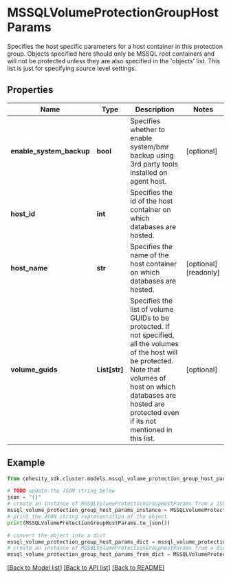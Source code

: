 # MSSQLVolumeProtectionGroupHostParams

Specifies the host specific parameters for a host container in this protection group. Objects specified here should only be MSSQL root containers and will not be protected unless they are also specified in the 'objects' list. This list is just for specifying source level settings.

## Properties

Name | Type | Description | Notes
------------ | ------------- | ------------- | -------------
**enable_system_backup** | **bool** | Specifies whether to enable system/bmr backup using 3rd party tools installed on agent host. | [optional] 
**host_id** | **int** | Specifies the id of the host container on which databases are hosted. | 
**host_name** | **str** | Specifies the name of the host container on which databases are hosted. | [optional] [readonly] 
**volume_guids** | **List[str]** | Specifies the list of volume GUIDs to be protected. If not specified, all the volumes of the host will be protected. Note that volumes of host on which databases are hosted are protected even if its not mentioned in this list. | [optional] 

## Example

```python
from cohesity_sdk.cluster.models.mssql_volume_protection_group_host_params import MSSQLVolumeProtectionGroupHostParams

# TODO update the JSON string below
json = "{}"
# create an instance of MSSQLVolumeProtectionGroupHostParams from a JSON string
mssql_volume_protection_group_host_params_instance = MSSQLVolumeProtectionGroupHostParams.from_json(json)
# print the JSON string representation of the object
print(MSSQLVolumeProtectionGroupHostParams.to_json())

# convert the object into a dict
mssql_volume_protection_group_host_params_dict = mssql_volume_protection_group_host_params_instance.to_dict()
# create an instance of MSSQLVolumeProtectionGroupHostParams from a dict
mssql_volume_protection_group_host_params_from_dict = MSSQLVolumeProtectionGroupHostParams.from_dict(mssql_volume_protection_group_host_params_dict)
```
[[Back to Model list]](../README.md#documentation-for-models) [[Back to API list]](../README.md#documentation-for-api-endpoints) [[Back to README]](../README.md)


